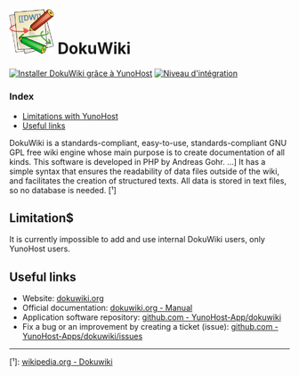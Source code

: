 # <img src="/images/dokuwiki_logo.svg" width="80px" alt="Dokuwiki's logo"> DokuWiki

[![Installer DokuWiki grâce à YunoHost](https://install-app.yunohost.org/install-with-yunohost.png)](https://install-app.yunohost.org/?app=dokuwiki) [![Niveau d'intégration](https://dash.yunohost.org/integration/dokuwiki.svg)](https://dash.yunohost.org/appci/app/dokuwiki)

### Index

- [Limitations with YunoHost](#limitations-with-yunohost)
- [Useful links](#useful-links)

DokuWiki is a standards-compliant, easy-to-use, standards-compliant GNU GPL free wiki engine whose main purpose is to create documentation of all kinds. This software is developed in PHP by Andreas Gohr. ...] It has a simple syntax that ensures the readability of data files outside of the wiki, and facilitates the creation of structured texts. All data is stored in text files, so no database is needed. [¹]

## Limitation$

It is currently impossible to add and use internal DokuWiki users, only YunoHost users.

## Useful links

+ Website: [dokuwiki.org](https://dokuwiki.org)
+ Official documentation: [dokuwiki.org - Manual](https://www.dokuwiki.org/manual)
+ Application software repository: [github.com - YunoHost-App/dokuwiki](https://github.com/YunoHost-Apps/dokuwiki_ynh)
+ Fix a bug or an improvement by creating a ticket (issue): [github.com -YunoHost-Apps/dokuwiki/issues](https://github.com/YunoHost-Apps/dokuwiki_ynh/issues)

------

[¹]: [wikipedia.org - Dokuwiki](https://fr.wikipedia.org/wiki/DokuWiki)
